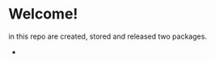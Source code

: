 # Welcome!

in this repo are created, stored and released two packages.

- [Decoration Station]: <github.com/ENDERZOMBI102/BEE2_packages/tree/decoration-station/README.md>
